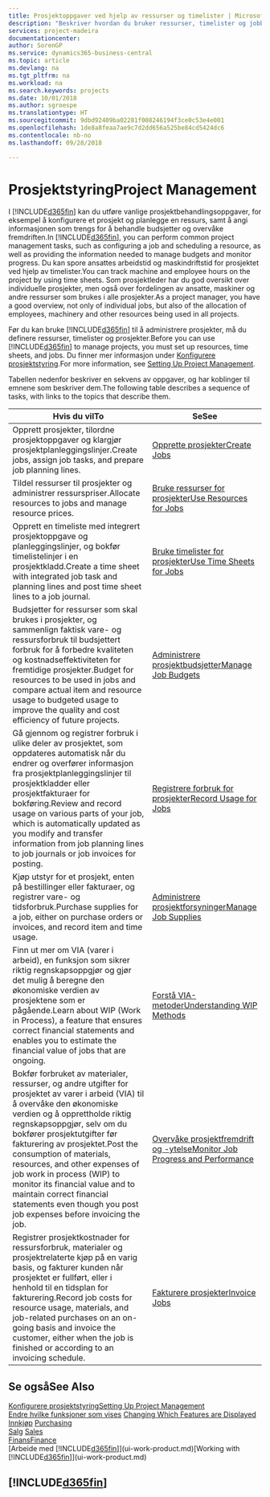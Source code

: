 ```yaml
---
title: Prosjektoppgaver ved hjelp av ressurser og timelister | Microsoft-dokumentasjon
description: "Beskriver hvordan du bruker ressurser, timelister og jobber til å administrere prosjekter."
services: project-madeira
documentationcenter: 
author: SorenGP
ms.service: dynamics365-business-central
ms.topic: article
ms.devlang: na
ms.tgt_pltfrm: na
ms.workload: na
ms.search.keywords: projects
ms.date: 10/01/2018
ms.author: sgroespe
ms.translationtype: HT
ms.sourcegitcommit: 9dbd92409ba02281f008246194f3ce0c53e4e001
ms.openlocfilehash: 1de8a8feaa7ae9c7d2dd656a525be84cd5424dc6
ms.contentlocale: nb-no
ms.lasthandoff: 09/28/2018

---
```

# <a name="project-management"></a><span data-ttu-id="ccc5b-103">Prosjektstyring</span><span class="sxs-lookup"><span data-stu-id="ccc5b-103">Project Management</span></span>
<span data-ttu-id="ccc5b-104">I [!INCLUDE[d365fin](includes/d365fin_md.md)] kan du utføre vanlige prosjektbehandlingsoppgaver, for eksempel å konfigurere et prosjekt og planlegge en ressurs, samt å angi informasjonen som trengs for å behandle budsjetter og overvåke fremdriften.</span><span class="sxs-lookup"><span data-stu-id="ccc5b-104">In [!INCLUDE[d365fin](includes/d365fin_md.md)], you can perform common project management tasks, such as configuring a job and scheduling a resource, as well as providing the information needed to manage budgets and monitor progress.</span></span> <span data-ttu-id="ccc5b-105">Du kan spore ansattes arbeidstid og maskindriftstid for prosjektet ved hjelp av timelister.</span><span class="sxs-lookup"><span data-stu-id="ccc5b-105">You can track machine and employee hours on the project by using time sheets.</span></span> <span data-ttu-id="ccc5b-106">Som prosjektleder har du god oversikt over individuelle prosjekter, men også over fordelingen av ansatte, maskiner og andre ressurser som brukes i alle prosjekter.</span><span class="sxs-lookup"><span data-stu-id="ccc5b-106">As a project manager, you have a good overview, not only of individual jobs, but also of the allocation of employees, machinery and other resources being used in all projects.</span></span>

<span data-ttu-id="ccc5b-107">Før du kan bruke [!INCLUDE[d365fin](includes/d365fin_md.md)] til å administrere prosjekter, må du definere ressurser, timelister og prosjekter.</span><span class="sxs-lookup"><span data-stu-id="ccc5b-107">Before you can use [!INCLUDE[d365fin](includes/d365fin_md.md)] to manage projects, you must set up resources, time sheets, and jobs.</span></span> <span data-ttu-id="ccc5b-108">Du finner mer informasjon under [Konfigurere prosjektstyring](projects-setup-projects.md).</span><span class="sxs-lookup"><span data-stu-id="ccc5b-108">For more information, see [Setting Up Project Management](projects-setup-projects.md).</span></span>  

<span data-ttu-id="ccc5b-109">Tabellen nedenfor beskriver en sekvens av oppgaver, og har koblinger til emnene som beskriver dem.</span><span class="sxs-lookup"><span data-stu-id="ccc5b-109">The following table describes a sequence of tasks, with links to the topics that describe them.</span></span>

| <span data-ttu-id="ccc5b-110">Hvis du vil</span><span class="sxs-lookup"><span data-stu-id="ccc5b-110">To</span></span> | <span data-ttu-id="ccc5b-111">Se</span><span class="sxs-lookup"><span data-stu-id="ccc5b-111">See</span></span> |
| --- | --- |
| <span data-ttu-id="ccc5b-112">Opprett prosjekter, tilordne prosjektoppgaver og klargjør prosjektplanleggingslinjer.</span><span class="sxs-lookup"><span data-stu-id="ccc5b-112">Create jobs, assign job tasks, and prepare job planning lines.</span></span> |[<span data-ttu-id="ccc5b-113">Opprette prosjekter</span><span class="sxs-lookup"><span data-stu-id="ccc5b-113">Create Jobs</span></span>](projects-how-create-jobs.md) |
| <span data-ttu-id="ccc5b-114">Tildel ressurser til prosjekter og administrer ressurspriser.</span><span class="sxs-lookup"><span data-stu-id="ccc5b-114">Allocate resources to jobs and manage resource prices.</span></span> |[<span data-ttu-id="ccc5b-115">Bruke ressurser for prosjekter</span><span class="sxs-lookup"><span data-stu-id="ccc5b-115">Use Resources for Jobs</span></span>](projects-how-use-resources.md) |
| <span data-ttu-id="ccc5b-116">Opprett en timeliste med integrert prosjektoppgave og planleggingslinjer, og bokfør timelistelinjer i en prosjektkladd.</span><span class="sxs-lookup"><span data-stu-id="ccc5b-116">Create a time sheet with integrated job task and planning lines and post time sheet lines to a job journal.</span></span> |[<span data-ttu-id="ccc5b-117">Bruke timelister for prosjekter</span><span class="sxs-lookup"><span data-stu-id="ccc5b-117">Use Time Sheets for Jobs</span></span>](projects-how-use-time-sheets.md) |
| <span data-ttu-id="ccc5b-118">Budsjetter for ressurser som skal brukes i prosjekter, og sammenlign faktisk vare- og ressursforbruk til budsjettert forbruk for å forbedre kvaliteten og kostnadseffektiviteten for fremtidige prosjekter.</span><span class="sxs-lookup"><span data-stu-id="ccc5b-118">Budget for resources to be used in jobs and compare actual item and resource usage to budgeted usage to improve the quality and cost efficiency of future projects.</span></span> |[<span data-ttu-id="ccc5b-119">Administrere prosjektbudsjetter</span><span class="sxs-lookup"><span data-stu-id="ccc5b-119">Manage Job Budgets</span></span>](projects-how-manage-budgets.md) |
| <span data-ttu-id="ccc5b-120">Gå gjennom og registrer forbruk i ulike deler av prosjektet, som oppdateres automatisk når du endrer og overfører informasjon fra prosjektplanleggingslinjer til prosjektkladder eller prosjektfakturaer for bokføring.</span><span class="sxs-lookup"><span data-stu-id="ccc5b-120">Review and record usage on various parts of your job, which is automatically updated as you modify and transfer information from job planning lines to job journals or job invoices for posting.</span></span> |[<span data-ttu-id="ccc5b-121">Registrere forbruk for prosjekter</span><span class="sxs-lookup"><span data-stu-id="ccc5b-121">Record Usage for Jobs</span></span>](projects-how-record-job-usage.md) |
| <span data-ttu-id="ccc5b-122">Kjøp utstyr for et prosjekt, enten på bestillinger eller fakturaer, og registrer vare- og tidsforbruk.</span><span class="sxs-lookup"><span data-stu-id="ccc5b-122">Purchase supplies for a job, either on purchase orders or invoices, and record item and time usage.</span></span> |[<span data-ttu-id="ccc5b-123">Administrere prosjektforsyninger</span><span class="sxs-lookup"><span data-stu-id="ccc5b-123">Manage Job Supplies</span></span>](projects-how-manage-project-supplies.md) |
| <span data-ttu-id="ccc5b-124">Finn ut mer om VIA (varer i arbeid), en funksjon som sikrer riktig regnskapsoppgjør og gjør det mulig å beregne den økonomiske verdien av prosjektene som er pågående.</span><span class="sxs-lookup"><span data-stu-id="ccc5b-124">Learn about WIP (Work in Process), a feature that ensures correct financial statements and enables you to estimate the financial value of jobs that are ongoing.</span></span> |[<span data-ttu-id="ccc5b-125">Forstå VIA-metoder</span><span class="sxs-lookup"><span data-stu-id="ccc5b-125">Understanding WIP Methods</span></span>](projects-understanding-wip.md) |
| <span data-ttu-id="ccc5b-126">Bokfør forbruket av materialer, ressurser, og andre utgifter for prosjektet av varer i arbeid (VIA) til å overvåke den økonomiske verdien og å opprettholde riktig regnskapsoppgjør, selv om du bokfører prosjektutgifter før fakturering av prosjektet.</span><span class="sxs-lookup"><span data-stu-id="ccc5b-126">Post the consumption of materials, resources, and other expenses of job work in process (WIP) to monitor its financial value and to maintain correct financial statements even though you post job expenses before invoicing the job.</span></span> |[<span data-ttu-id="ccc5b-127">Overvåke prosjektfremdrift og -ytelse</span><span class="sxs-lookup"><span data-stu-id="ccc5b-127">Monitor Job Progress and Performance</span></span>](projects-how-monitor-progress-performance.md) |
| <span data-ttu-id="ccc5b-128">Registrer prosjektkostnader for ressursforbruk, materialer og prosjektrelaterte kjøp på en varig basis, og fakturer kunden når prosjektet er fullført, eller i henhold til en tidsplan for fakturering.</span><span class="sxs-lookup"><span data-stu-id="ccc5b-128">Record job costs for resource usage, materials, and job-related purchases on an on-going basis and invoice the customer, either when the job is finished or according to an invoicing schedule.</span></span> |[<span data-ttu-id="ccc5b-129">Fakturere prosjekter</span><span class="sxs-lookup"><span data-stu-id="ccc5b-129">Invoice Jobs</span></span>](projects-how-invoice-jobs.md) |

## <a name="see-also"></a><span data-ttu-id="ccc5b-130">Se også</span><span class="sxs-lookup"><span data-stu-id="ccc5b-130">See Also</span></span>
[<span data-ttu-id="ccc5b-131">Konfigurere prosjektstyring</span><span class="sxs-lookup"><span data-stu-id="ccc5b-131">Setting Up Project Management</span></span>](projects-setup-projects.md)  
<span data-ttu-id="ccc5b-132">[Endre hvilke funksjoner som vises](ui-experiences.md)    </span><span class="sxs-lookup"><span data-stu-id="ccc5b-132">[Changing Which Features are Displayed](ui-experiences.md)    </span></span>  
<span data-ttu-id="ccc5b-133">[Innkjøp](purchasing-manage-purchasing.md)       </span><span class="sxs-lookup"><span data-stu-id="ccc5b-133">[Purchasing](purchasing-manage-purchasing.md)       </span></span>  
<span data-ttu-id="ccc5b-134">[Salg](sales-manage-sales.md)  </span><span class="sxs-lookup"><span data-stu-id="ccc5b-134">[Sales](sales-manage-sales.md)  </span></span>  
[<span data-ttu-id="ccc5b-135">Finans</span><span class="sxs-lookup"><span data-stu-id="ccc5b-135">Finance</span></span>](finance.md)  
<span data-ttu-id="ccc5b-136">[Arbeide med [!INCLUDE[d365fin](includes/d365fin_md.md)]](ui-work-product.md)</span><span class="sxs-lookup"><span data-stu-id="ccc5b-136">[Working with [!INCLUDE[d365fin](includes/d365fin_md.md)]](ui-work-product.md)</span></span>  

## [!INCLUDE[d365fin](includes/free_trial_md.md)]  
 

